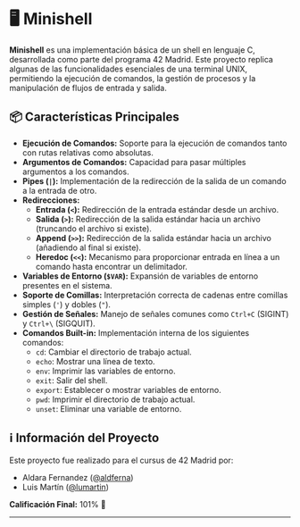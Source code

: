 # 🖥️ Minishell

**Minishell** es una implementación básica de un shell en lenguaje C, desarrollada como parte del programa 42 Madrid. Este proyecto replica algunas de las funcionalidades esenciales de una terminal UNIX, permitiendo la ejecución de comandos, la gestión de procesos y la manipulación de flujos de entrada y salida.

## 📦 Características Principales

* **Ejecución de Comandos:** Soporte para la ejecución de comandos tanto con rutas relativas como absolutas.
* **Argumentos de Comandos:** Capacidad para pasar múltiples argumentos a los comandos.
* **Pipes (`|`):** Implementación de la redirección de la salida de un comando a la entrada de otro.
* **Redirecciones:**
    * **Entrada (`<`):** Redirección de la entrada estándar desde un archivo.
    * **Salida (`>`):** Redirección de la salida estándar hacia un archivo (truncando el archivo si existe).
    * **Append (`>>`):** Redirección de la salida estándar hacia un archivo (añadiendo al final si existe).
    * **Heredoc (`<<`):** Mecanismo para proporcionar entrada en línea a un comando hasta encontrar un delimitador.
* **Variables de Entorno (`$VAR`):** Expansión de variables de entorno presentes en el sistema.
* **Soporte de Comillas:** Interpretación correcta de cadenas entre comillas simples (`'`) y dobles (`"`).
* **Gestión de Señales:** Manejo de señales comunes como `Ctrl+C` (SIGINT) y `Ctrl+\` (SIGQUIT).
* **Comandos Built-in:** Implementación interna de los siguientes comandos:
    * `cd`: Cambiar el directorio de trabajo actual.
    * `echo`: Mostrar una línea de texto.
    * `env`: Imprimir las variables de entorno.
    * `exit`: Salir del shell.
    * `export`: Establecer o mostrar variables de entorno.
    * `pwd`: Imprimir el directorio de trabajo actual.
    * `unset`: Eliminar una variable de entorno.

## ℹ️ Información del Proyecto

Este proyecto fue realizado para el cursus de 42 Madrid por:

* Aldara Fernandez ([@aldferna](https://github.com/aldferna))
* Luis Martín ([@lumartin](https://github.com/luuismrtn))

**Calificación Final:** 101% 🎉

---

